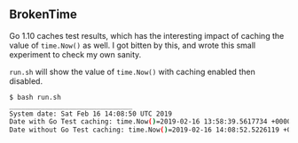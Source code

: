 BrokenTime
----------

Go 1.10 caches test results, which has the interesting impact of caching the
value of `time.Now()` as well. I got bitten by this, and wrote this small
experiment to check my own sanity.

`run.sh` will show the value of `time.Now()` with caching enabled then disabled.


```bash
$ bash run.sh
_______________________________
System date: Sat Feb 16 14:08:50 UTC 2019
Date with Go Test caching: time.Now()=2019-02-16 13:58:39.5617734 +0000 UTC
Date without Go Test caching: time.Now()=2019-02-16 14:08:52.5226119 +0000 UTC
```
